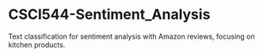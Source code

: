 # CSCI544-Sentiment_Analysis
Text classification for sentiment analysis with Amazon reviews, focusing on kitchen products.

